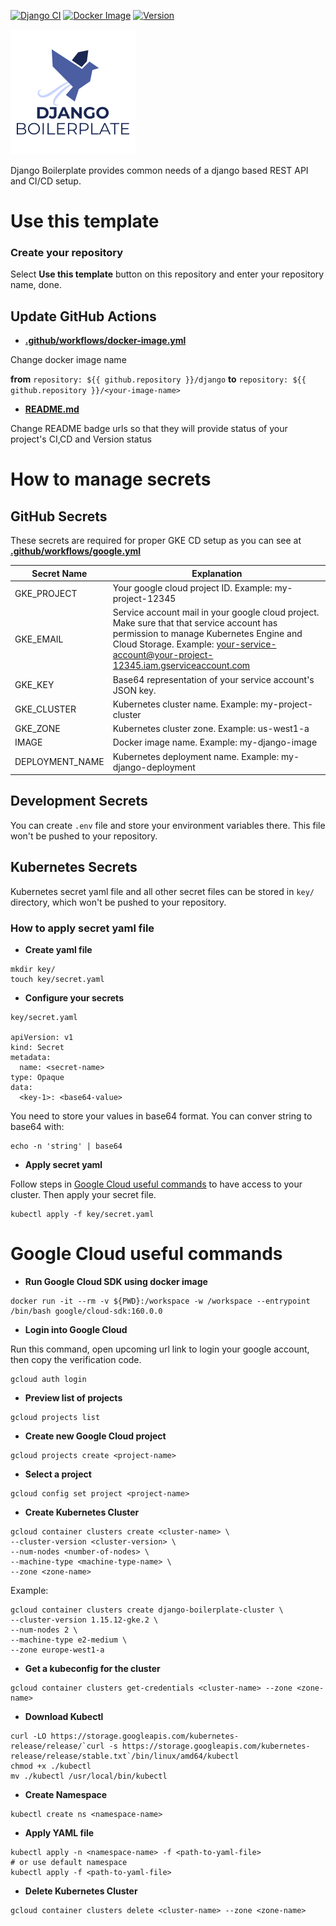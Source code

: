 [![Django CI](https://github.com/ybedirhanpak/django-boilerplate/workflows/Django%20CI/badge.svg?branch=master&event=push)](https://github.com/ybedirhanpak/django-boilerplate/actions?query=workflow%3A%22Django+CI%22)
[![Docker Image](https://github.com/ybedirhanpak/django-boilerplate/workflows/Docker%20Image/badge.svg?branch=master&event=push)](https://github.com/ybedirhanpak/django-boilerplate/actions?query=workflow%3A%22Docker+Image%22)
[![Version](https://img.shields.io/github/v/release/ybedirhanpak/django-boilerplate?include_prereleases)](https://github.com/ybedirhanpak/django-boilerplate/releases)


![Django Boilerplate](https://raw.githubusercontent.com/ybedirhanpak/django-boilerplate/master/logo/logo.png)

Django Boilerplate provides common needs of a django based REST API and CI/CD setup.

# Use this template

### Create your repository
Select **Use this template** button on this repository and enter your repository name, done.

## Update GitHub Actions
* **[.github/workflows/docker-image.yml](.github/workflows/docker-image.yml)**

Change docker image name

**from**
```repository: ${{ github.repository }}/django```
**to**
```repository: ${{ github.repository }}/<your-image-name>```

* **[README.md](README.md)**

Change README badge urls so that they will provide status of your project's CI,CD and Version status

# How to manage secrets

## GitHub Secrets

These secrets are required for proper GKE CD setup as you can see at **[.github/workflows/google.yml](.github/workflows/google.yml)**

| Secret Name     | Explanation                                                                                                                                                                                                                   |
|-----------------|-------------------------------------------------------------------------------------------------------------------------------------------------------------------------------------------------------------------------------|
| GKE_PROJECT     | Your google cloud project ID. Example: my-project-12345                                                                                                                                                                       |
| GKE_EMAIL       | Service account mail in your google cloud project. Make sure that that service account has permission to manage Kubernetes Engine and Cloud Storage. Example: your-service-account@your-project-12345.iam.gserviceaccount.com |
| GKE_KEY         | Base64 representation of your service account's JSON key.                                                                                                                                                                     |
| GKE_CLUSTER     | Kubernetes cluster name. Example: my-project-cluster                                                                                                                                                                          |
| GKE_ZONE        | Kubernetes cluster zone. Example: us-west1-a                                                                                                                                                                                  |
| IMAGE           | Docker image name. Example: my-django-image                                                                                                                                                                                   |
| DEPLOYMENT_NAME | Kubernetes deployment name. Example: my-django-deployment                                                                                                                                                                     |


## Development Secrets

You can create `.env` file and store your environment variables there. This file won't be pushed to your repository.

## Kubernetes Secrets

Kubernetes secret yaml file and all other secret files can be stored in `key/` directory, which won't be pushed to your repository.

### How to apply secret yaml file

* **Create yaml file**

```
mkdir key/
touch key/secret.yaml
```

* **Configure your secrets**

```
key/secret.yaml

apiVersion: v1
kind: Secret
metadata:
  name: <secret-name>
type: Opaque
data:
  <key-1>: <base64-value>
```

You need to store your values in base64 format. You can conver string to base64 with:

```
echo -n 'string' | base64
```

* **Apply secret yaml**

Follow steps in [Google Cloud useful commands](https://github.com/ybedirhanpak/django-boilerplate#google-cloud-useful-commands) to have access to your cluster. Then apply your secret file.

```
kubectl apply -f key/secret.yaml
```

# Google Cloud useful commands
* **Run Google Cloud SDK using docker image**

```
docker run -it --rm -v ${PWD}:/workspace -w /workspace --entrypoint /bin/bash google/cloud-sdk:160.0.0
```

* **Login into Google Cloud**

Run this command, open upcoming url link to login your google account, then copy the verification code.
```
gcloud auth login
```

* **Preview list of projects**

```
gcloud projects list
```

* **Create new Google Cloud project**
```
gcloud projects create <project-name>
```

* **Select a project**
```
gcloud config set project <project-name>
```

* **Create Kubernetes Cluster**
```
gcloud container clusters create <cluster-name> \
--cluster-version <cluster-version> \
--num-nodes <number-of-nodes> \
--machine-type <machine-type-name> \
--zone <zone-name>
```

Example:

```
gcloud container clusters create django-boilerplate-cluster \
--cluster-version 1.15.12-gke.2 \
--num-nodes 2 \
--machine-type e2-medium \
--zone europe-west1-a 
```

* **Get a kubeconfig for the cluster**

```
gcloud container clusters get-credentials <cluster-name> --zone <zone-name>
```

* **Download Kubectl**
```
curl -LO https://storage.googleapis.com/kubernetes-release/release/`curl -s https://storage.googleapis.com/kubernetes-release/release/stable.txt`/bin/linux/amd64/kubectl
chmod +x ./kubectl
mv ./kubectl /usr/local/bin/kubectl

```

* **Create Namespace**
```
kubectl create ns <namespace-name>
```

* **Apply YAML file**
```
kubectl apply -n <namespace-name> -f <path-to-yaml-file>
# or use default namespace
kubectl apply -f <path-to-yaml-file>
```

* **Delete Kubernetes Cluster**
```
gcloud container clusters delete <cluster-name> --zone <zone-name>
```